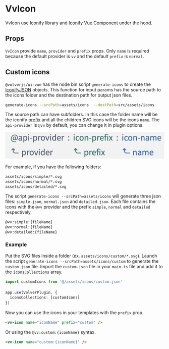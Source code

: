 # VvIcon

VvIcon use [Iconify](https://iconify.design/) library and [Iconify Vue Component](https://docs.iconify.design/icon-components/vue/) under the hood.

## Props

`VvIcon` provide `name`, `provider` and `prefix` props.
Only `name` is required because the default provider is `vv` and the default `prefix` is `normal`.

## Custom icons

`@volverjs/ui-vue` has the node bin script `generate-icons` to create the [IconifyJSON](https://docs.iconify.design/types/iconify-json.html) objects.
This function for input params has the source path to the icons folder and the destination path for output json files.

```bash
generate-icons --srcPath=assets/icons  --destPath=src/assets/icons
```

The source path can have subfolders. In this case the folder name will be the iconify [prefix](https://docs.iconify.design/icon-components/vue/#icon) and all the children SVG icons will be the icons `name`.
The `api-provider` is `@vv` by default, you can change it in plugin options.

![iconify name structure](../../../.storybook/static/iconify-name-structure.png)

For example, if you have the following folders:

```
assets/icons/simple/*.svg
assets/icons/normal/*.svg
assets/icons/detailed/*.svg
```

The script `generate-icons --srcPath=assets/icons` will generate three json files: `simple.json`, `normal.json` and `detailed.json`.
Each file contains the icons with the `@vv` provider and the prefix `simple`, `normal` and `detailed` respectively.

```
@vv:simple:{fileName}
@vv:normal:{fileName}
@vv:detailed:{fileName}
```

### Example

Put the SVG files inside a folder (ex. `assets/icons/custom/*.svg`).
Launch the script `generate-icons --srcPath=assets/icons/custom` to generate the `custom.json` file. Import the `custom.json` file in your `main.ts` file and add it to the `iconsCollections` array.

```typescript
import customIcons from '@/assets/icons/custom.json'

app.use(VolverPlugin, {
  iconsCollections: [customIcons]
})
```

Now you can use the icons in your templates with the `prefix` prop.

```html
<vv-icon name="iconName" prefix="custom" />
```

Or using the `@vv:custom:{iconName}` syntax.

```html
<vv-icon name="custom:{iconName}" />
```

